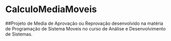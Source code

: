 # CalculoMediaMoveis

##Projeto de Media de Aprovação ou Reprovação desenvolvido na matéria de Programação de Sistema Moveis no curso de Análise e Desenvolvimento de Sistemas.
